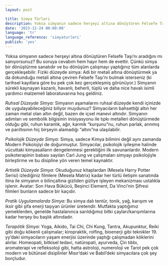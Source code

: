 ```yaml
---
layout: post

title: Simya Türleri
description: Yoksa simyanın sadece herşeyi altına dönüştüren Felsefe Taşı’nı aradığını mı sanıyorsunuz?
date: '2023-12-24 00:00:00'
language: 'tr'
language_reference: 'simyaturleri'
publish: 'yes'
---
```


Yoksa simyanın sadece herşeyi altına dönüştüren Felsefe Taşı’nı aradığını mı sanıyorsunuz?
Bu soruya cevabım hem hayır hem de evettir. Çünkü simya bir dönüştürme sanatıdır ve bu dönüşüm çalışmayı yaptığınız tüm alanlarda gerçekleşebilir. 
Fiziki düzeyde simya: Adi bir metali altına dönüştürmek ya da dokunduğu metali altına çeviren Felsefe Taşı’nı bulmak isterseniz (ki tarihsel kayıtlara göre bu pek çok kez gerçekleşmiş görünüyor.) Simyanın sürekli kaynayan kazanlı, havanlı, beherli, tüplü ve daha nice havalı isimli yardımcı malzemeli laboratuvarına hoş geldiniz.

*Ruhsal Düzeyde Simya:* Simyanın aşamalarını ruhsal düzeyde kendi içinizde de uygulayabileceğiniz biliyor muydunuz? Simyacıların bahsettiği altın her zaman metal olan altın değil, bazen de içsel manevi altındır. Simyanın adımları ve sembolik bilgisinin inisiyasyonu ile tıpkı metalleri dönüştürmede olduğu gibi, ruhun karanlık, ağır, karmik “kurşunu”nu, ruhun parlak, arınmış ve parıltısının hiç birşeyin alamadığı “altını”na ulaşılabilir. 

*Psikolojik Düzeyde Simya:* Simya, sadece Kimya bilimini değil aynı zamanda Modern Psikolojiyi de doğurmuştur. Simyacılar, psikolojik iyileşme halinde vücuttaki kimyasalların dengelenmesi gerektiğini ilk savunanlardır. Modern psikoterapinin babası sayılan Carl Jung ve çalışmaları simyayı psikolojiyle birleştirme ve bu disipline yön veren temel kaynaktır. 

*Artistik Düzeyde Simya:* Okuduğunuz kitaplardan (Mesela Harry Potter Serisi) izlediğiniz filmlere (Mesela Matrix) kadar her türlü iletişim sanatında itina ile simyanın o bilinçaltına gizliden gizliye işleyen mekanizması ustalıkla işlenir. Avatar: Son Hava Bükücü, Beşinci Element, Da Vinci’nin Şifresi filmleri bunların sadece bir kaçıdır.

*Pratik Uygulamalarda Simya:* Bu simya dalı tentür, tonik, yağ, karışım ve iksir gibi şifa enerji taşıyan ürünler üretendir. Mutfakta yaptığımız yemeklerden, genelde hastalanınca sarıldığımız bitki çayları/karışımlarına kadar herşey bu başlık altındadır. 

*Terapötik Simya:* Yoga, Aikido, Tai Chi, Chi Kung, Tantra, Akupunktur, Reiki gibi doğu kökenli çalışmalar; kiropraktik, rolfing, bioenerji gibi teknikler 19. yy’daki simyacıların yaşam enerjisi üzerinde yaptığı çalışmadan köklerini alırlar.  Homeopati, bitkisel tedavi, natüropati, ayurveda, Çin tıbbı, aromaterapi ve refleksoloji gibi, hatta astroloji, numeroloji ve Tarot pek çok modern ve bütünsel disiplinler Mısır’daki ve Babil’deki simyacılara çok şey borçludur.  